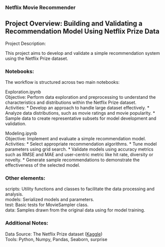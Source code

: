 ### Netflix Movie Recommender 
## Project Overview: Building and Validating a Recommendation Model Using Netflix Prize Data
Project Description:

This project aims to develop and validate a simple recommendation system using the Netflix Prize dataset. 

### Notebooks: 
The workflow is structured across two main notebooks:

Exploration.ipynb \
    Objective: Perform data exploration and preprocessing to understand the characteristics and distributions within the Netflix Prize dataset. \
    Activities: 
        * Develop an approach to handle large dataset effectively. 
        * Analyze data distributions, such as movie ratings and movie popularity. 
        * Sample data to create representative subsets for model development and validation. 

Modeling.ipynb \
    Objective: Implement and evaluate a simple recommendation model. \
    Activities: 
        * Select appropriate recommendation algorithms. 
        * Tune model parameters using grid search. 
        * Validate models using accuracy metrics such as RMSE and MAE and user-centric metric like hit rate, diversity or novelty. 
        * Generate sample recommendations to demonstrate the effectiveness of the selected model. 

### Other elements: 

scripts: Utility functions and classes to facilitate the data processing and analysis. \
models: Serialized models and parameters. \
test: Basic tests for MovieSampler class. \
data: Samples drawn from the original data using for model training. 

### Additional Notes: 

Data Source: The Netflix Prize dataset ([Kaggle](https://www.kaggle.com/datasets/evanschreiner/netflix-movie-ratings?select=Netflix_User_Ratings.csv)) \
Tools: Python, Numpy, Pandas, Seaborn, surprise